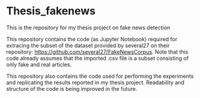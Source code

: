 # Thesis_fakenews
This is the repository for my thesis project on fake news detection

This repository contains the code (as Jupyter Notebook) required for extracing the subset of the dataset provided by several27 on their repository: https://github.com/several27/FakeNewsCorpus. Note that this code already assumes that the imported .csv file is a subset consisting of only fake and real articles. 

This repository also contains the code used for performing the experiments and replicating the results reported in my thesis project. Readability and structure of the code is being improved in the future. 
